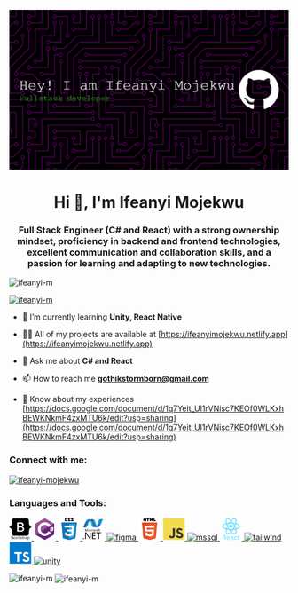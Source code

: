 ![Header](./github-header-image.png)

<h1 align="center">Hi 👋, I'm Ifeanyi Mojekwu</h1>
<h3 align="center">Full Stack Engineer (C# and React) with a strong ownership mindset, proficiency in backend and frontend technologies, excellent communication and collaboration skills, and a passion for learning and adapting to new technologies.</h3>

<p align="left"> <img src="https://komarev.com/ghpvc/?username=ifeanyi-m&label=Profile%20views&color=0e75b6&style=flat" alt="ifeanyi-m" /> </p>

<p align="left"> <a href="https://github.com/ryo-ma/github-profile-trophy"><img src="https://github-profile-trophy.vercel.app/?username=ifeanyi-m" alt="ifeanyi-m" /></a> </p>

- 🌱 I’m currently learning **Unity, React Native**

- 👨‍💻 All of my projects are available at [https://ifeanyimojekwu.netlify.app](https://ifeanyimojekwu.netlify.app)

- 💬 Ask me about **C# and React**

- 📫 How to reach me **gothikstormborn@gmail.com**

- 📄 Know about my experiences [https://docs.google.com/document/d/1q7Yeit_Ul1rVNisc7KEOf0WLKxhBEWKNkmF4zxMTU6k/edit?usp=sharing](https://docs.google.com/document/d/1q7Yeit_Ul1rVNisc7KEOf0WLKxhBEWKNkmF4zxMTU6k/edit?usp=sharing)

<h3 align="left">Connect with me:</h3>
<p align="left">
<a href="https://linkedin.com/in/ifeanyi-mojekwu" target="blank"><img align="center" src="https://raw.githubusercontent.com/rahuldkjain/github-profile-readme-generator/master/src/images/icons/Social/linked-in-alt.svg" alt="ifeanyi-mojekwu" height="30" width="40" /></a>
</p>

<h3 align="left">Languages and Tools:</h3>
<p align="left"> <a href="https://getbootstrap.com" target="_blank" rel="noreferrer"> <img src="https://raw.githubusercontent.com/devicons/devicon/master/icons/bootstrap/bootstrap-plain-wordmark.svg" alt="bootstrap" width="40" height="40"/> </a> <a href="https://www.w3schools.com/cs/" target="_blank" rel="noreferrer"> <img src="https://raw.githubusercontent.com/devicons/devicon/master/icons/csharp/csharp-original.svg" alt="csharp" width="40" height="40"/> </a> <a href="https://www.w3schools.com/css/" target="_blank" rel="noreferrer"> <img src="https://raw.githubusercontent.com/devicons/devicon/master/icons/css3/css3-original-wordmark.svg" alt="css3" width="40" height="40"/> </a> <a href="https://dotnet.microsoft.com/" target="_blank" rel="noreferrer"> <img src="https://raw.githubusercontent.com/devicons/devicon/master/icons/dot-net/dot-net-original-wordmark.svg" alt="dotnet" width="40" height="40"/> </a> <a href="https://www.figma.com/" target="_blank" rel="noreferrer"> <img src="https://www.vectorlogo.zone/logos/figma/figma-icon.svg" alt="figma" width="40" height="40"/> </a> <a href="https://www.w3.org/html/" target="_blank" rel="noreferrer"> <img src="https://raw.githubusercontent.com/devicons/devicon/master/icons/html5/html5-original-wordmark.svg" alt="html5" width="40" height="40"/> </a> <a href="https://developer.mozilla.org/en-US/docs/Web/JavaScript" target="_blank" rel="noreferrer"> <img src="https://raw.githubusercontent.com/devicons/devicon/master/icons/javascript/javascript-original.svg" alt="javascript" width="40" height="40"/> </a> <a href="https://www.microsoft.com/en-us/sql-server" target="_blank" rel="noreferrer"> <img src="https://www.svgrepo.com/show/303229/microsoft-sql-server-logo.svg" alt="mssql" width="40" height="40"/> </a> <a href="https://reactjs.org/" target="_blank" rel="noreferrer"> <img src="https://raw.githubusercontent.com/devicons/devicon/master/icons/react/react-original-wordmark.svg" alt="react" width="40" height="40"/> </a> <a href="https://tailwindcss.com/" target="_blank" rel="noreferrer"> <img src="https://www.vectorlogo.zone/logos/tailwindcss/tailwindcss-icon.svg" alt="tailwind" width="40" height="40"/> </a> <a href="https://www.typescriptlang.org/" target="_blank" rel="noreferrer"> <img src="https://raw.githubusercontent.com/devicons/devicon/master/icons/typescript/typescript-original.svg" alt="typescript" width="40" height="40"/> </a> <a href="https://unity.com/" target="_blank" rel="noreferrer"> <img src="https://www.vectorlogo.zone/logos/unity3d/unity3d-icon.svg" alt="unity" width="40" height="40"/> </a> </p>

<p><img align="left" src="https://github-readme-stats.vercel.app/api/top-langs?username=ifeanyi-m&show_icons=true&locale=en&layout=compact" alt="ifeanyi-m" /></p>

<p>&nbsp;<img align="center" src="https://github-readme-stats.vercel.app/api?username=ifeanyi-m&show_icons=true&locale=en" alt="ifeanyi-m" /></p>
